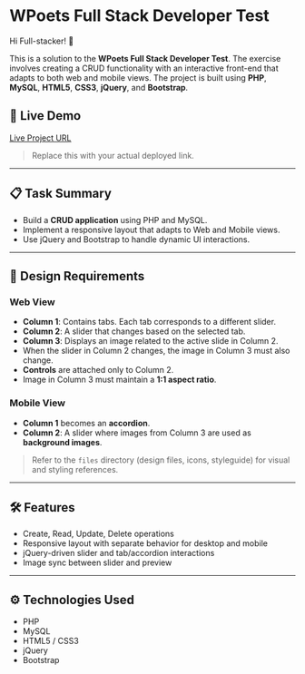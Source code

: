 # WPoets Full Stack Developer Test

Hi Full-stacker! 👋

This is a solution to the **WPoets Full Stack Developer Test**. The exercise involves creating a CRUD functionality with an interactive front-end that adapts to both web and mobile views. The project is built using **PHP**, **MySQL**, **HTML5**, **CSS3**, **jQuery**, and **Bootstrap**.

## 🔗 Live Demo

[Live Project URL](https://rahulb-dev.infinityfreeapp.com/wptest/)  
> Replace this with your actual deployed link.

---

## 📋 Task Summary

- Build a **CRUD application** using PHP and MySQL.
- Implement a responsive layout that adapts to Web and Mobile views.
- Use jQuery and Bootstrap to handle dynamic UI interactions.

---

## 🎯 Design Requirements

### Web View

- **Column 1**: Contains tabs. Each tab corresponds to a different slider.
- **Column 2**: A slider that changes based on the selected tab.
- **Column 3**: Displays an image related to the active slide in Column 2.
- When the slider in Column 2 changes, the image in Column 3 must also change.
- **Controls** are attached only to Column 2.
- Image in Column 3 must maintain a **1:1 aspect ratio**.

### Mobile View

- **Column 1** becomes an **accordion**.
- **Column 2**: A slider where images from Column 3 are used as **background images**.

> Refer to the `files` directory (design files, icons, styleguide) for visual and styling references.

---

## 🛠 Features

- Create, Read, Update, Delete operations
- Responsive layout with separate behavior for desktop and mobile
- jQuery-driven slider and tab/accordion interactions
- Image sync between slider and preview

---

## ⚙️ Technologies Used

- PHP  
- MySQL  
- HTML5 / CSS3  
- jQuery  
- Bootstrap


